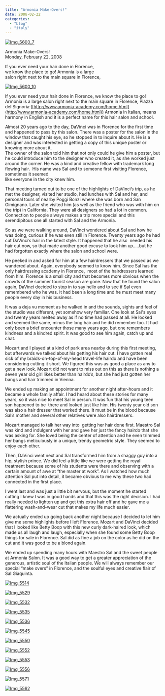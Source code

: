 ```yaml
---
title: "Armonia Make-Overs!"
date: 2008-02-22
categories: 
  - "blog"
  - "italy"
---
```


[![Img_5600_7](https://pub-ac94b3f306b24c0dba4238943c97f2e1.r2.dev/soultravelers3/images/2008/02/22/img_5600_7.png "Img_5600_7")](https://pub-ac94b3f306b24c0dba4238943c97f2e1.r2.dev/.shared/image.html?/photos/uncategorized/2008/02/22/img_5600_7.png)

Armonia Make-Overs!  
Monday, February 22, 2008

If you ever need your hair done in Florence,  
we know the place to go! Armonia is a large  
salon right next to the main square in Florence,

<!--more-->

[![Img_5600_10](https://pub-ac94b3f306b24c0dba4238943c97f2e1.r2.dev/soultravelers3/images/2008/02/22/img_5600_10.png "Img_5600_10")](https://pub-ac94b3f306b24c0dba4238943c97f2e1.r2.dev/photos/uncategorized/2008/02/22/img_5600_10.png)

If you ever need your hair done in Florence, we know the place to go! Armonia is a large salon right next to the main square in Florence, Piazza del Signoria:([http://www.armonia-academy.com/home.html](http://www.armonia-academy.com/home.html)) Armonia in Italian, means harmony in English and it is a perfect name for this hair salon and school.

Almost 20 years ago to the day, DaVinci was in Florence for the first time and happened to pass by this salon. There was a poster for the salon in the window that caught his eye, so he stopped in to inquire about it. He is a designer and was interested in getting a copy of this unique poster or knowing more about it.  
The owner of the salon told him that not only could he give him a poster, but he could introduce him to the designer who created it, as she worked just around the corner. He was a kind and creative fellow with trademark long flowing hair.  His name was Sal and to someone first visiting Florence, sometimes it seemed  
like everyone in the city knew him.

That meeting turned out to be one of the highlights of DaVinci’s trip, as he met the designer, visited her studio, had lunches with Sal and her, and personal tours of nearby Poggi Bonzi where she was born and San Gimignano. Later she visited him (as well as the friend who was with him on the trip) in California. They were all designers so had a lot in common. Connection to people always makes a trip more special and this serendipitous one all started with Sal and the Armonia.

So as we were walking around, DaVinci wondered about Sal and how he was doing, curious if he was even still in Florence. Twenty years ago he had cut DaVinci’s hair in the latest style. It happened that he also  needed his hair cut now, so that made another good excuse to look him up.....but he had forgotten exactly where the salon and school were.

He peeked in and asked for him at a few hairdressers that we passed as we wandered about. Again, everybody seemed to know him. Since Sal has the only hairdressing academy in Florence,  most of the hairdressers learned from him. Florence is a small city and that becomes more obvious when the crowds of the summer tourist season are gone. Now that he found the salon again, DaVinci decided to stop in to say hello and to see if Sal even remembered who he was. It had been a long time and he must meet many people every day in his business.

It was a deja vu moment as he walked in and the sounds, sights and feel of the studio was different, yet somehow very familiar. One look at Sal's eyes and twenty years melted away as if no time had passed at all. He looked and seemed the same, minus the long hair and he did remember too. It had only been a brief encounter those many years ago, but one remembers kindness and a kindred spirit. It was good to see him again, catch up and chat.

Mozart and I played at a kind of park area nearby during this first meeting, but afterwards we talked about his getting his hair cut. I have gotten real sick of my braids-on-top-of-my-head travel-life hairdo and have been considering cutting it short. We figured this was as good a place as any to get a new look. Mozart did not want to miss out on this as there is nothing a seven year old girl likes better than hairdo’s, but she had just gotten her bangs and hair trimmed in Vienna.

We ended up making an appointment for another night after-hours and it became a whole family affair. I had heard about these stories for many years, so it was nice to meet Sal in person. It was fun that his young teen son happened to be  there and looked just like him. His twenty year old son was also a hair dresser that worked there. It must be in the blood because Sal’s mother and several other relatives were also hairdressers.

Mozart managed to talk her way into  getting her hair done first. Maestro Sal was kind and indulgent with her and gave her just the fancy hairdo that she was asking for. She loved being the center of attention and he even trimmed her bangs meticulously in a unique, trendy geometric style. They seemed to enjoy each other.

Then, DaVinci went next and Sal transformed him from a shaggy guy into a hip, stylish prince. We did feel a little like we were getting the royal treatment because some of his students were there and observing with a certain amount of awe at “the master at work”. As I watched how much attention Sal put into detail, it became obvious to me why these two had connected in the first place.

I went last and was just a little bit nervous, but the moment he started cutting I knew I was in good hands and that this was the right decision. I had really needed to lighten up and get this extra hair off and he gave me a flattering wash-and-wear cut that makes my life much easier.

We actually ended up going back another night because I decided to let him give me some highlights before I left Florence. Mozart and DaVinci decided that I looked like Betty Boop with this new curly dark-haired look, which made us all laugh and laugh, especially when she found some Betty Boop things for sale in Florence. Sal did as fine a job on the color as he did on the cut and it was good to be a blond again.

We ended up spending many hours with Maestro Sal and the sweet people at Armonia Salon. It was a good way to get a greater appreciation of the generous, artistic soul of the Italian people. We will always remember our special “make overs” in Florence, and the soulful eyes and creative flair of Sal Giaquinta.

[![Img_5514](https://pub-ac94b3f306b24c0dba4238943c97f2e1.r2.dev/soultravelers3/images/2008/02/22/img_5514.png "Img_5514")](https://pub-ac94b3f306b24c0dba4238943c97f2e1.r2.dev/photos/uncategorized/2008/02/22/img_5514.png)

[![Img_5529](https://pub-ac94b3f306b24c0dba4238943c97f2e1.r2.dev/soultravelers3/images/2008/02/22/img_5529.png "Img_5529")](https://pub-ac94b3f306b24c0dba4238943c97f2e1.r2.dev/photos/uncategorized/2008/02/22/img_5529.png)

[![Img_5532](https://pub-ac94b3f306b24c0dba4238943c97f2e1.r2.dev/soultravelers3/images/2008/02/22/img_5532.png "Img_5532")](https://pub-ac94b3f306b24c0dba4238943c97f2e1.r2.dev/photos/uncategorized/2008/02/22/img_5532.png)

[![Img_5535](https://pub-ac94b3f306b24c0dba4238943c97f2e1.r2.dev/soultravelers3/images/2008/02/22/img_5535.png "Img_5535")](https://pub-ac94b3f306b24c0dba4238943c97f2e1.r2.dev/photos/uncategorized/2008/02/22/img_5535.png)

[![Img_5536](https://pub-ac94b3f306b24c0dba4238943c97f2e1.r2.dev/soultravelers3/images/2008/02/22/img_5536.png "Img_5536")](https://pub-ac94b3f306b24c0dba4238943c97f2e1.r2.dev/photos/uncategorized/2008/02/22/img_5536.png)

[![Img_5545](https://pub-ac94b3f306b24c0dba4238943c97f2e1.r2.dev/soultravelers3/images/2008/02/22/img_5545.png "Img_5545")](https://pub-ac94b3f306b24c0dba4238943c97f2e1.r2.dev/photos/uncategorized/2008/02/22/img_5545.png)

[![Img_5550](https://pub-ac94b3f306b24c0dba4238943c97f2e1.r2.dev/soultravelers3/images/2008/02/22/img_5550.png "Img_5550")](https://pub-ac94b3f306b24c0dba4238943c97f2e1.r2.dev/photos/uncategorized/2008/02/22/img_5550.png)

[![Img_5552](https://pub-ac94b3f306b24c0dba4238943c97f2e1.r2.dev/soultravelers3/images/2008/02/22/img_5552.png "Img_5552")](https://pub-ac94b3f306b24c0dba4238943c97f2e1.r2.dev/photos/uncategorized/2008/02/22/img_5552.png)

[![Img_5553](https://pub-ac94b3f306b24c0dba4238943c97f2e1.r2.dev/soultravelers3/images/2008/02/22/img_5553.png "Img_5553")](https://pub-ac94b3f306b24c0dba4238943c97f2e1.r2.dev/photos/uncategorized/2008/02/22/img_5553.png)

[![Img_5556](https://pub-ac94b3f306b24c0dba4238943c97f2e1.r2.dev/soultravelers3/images/2008/02/22/img_5556.png "Img_5556")](https://pub-ac94b3f306b24c0dba4238943c97f2e1.r2.dev/photos/uncategorized/2008/02/22/img_5556.png)

[![Img_5571](https://pub-ac94b3f306b24c0dba4238943c97f2e1.r2.dev/soultravelers3/images/2008/02/22/img_5571.png "Img_5571")](https://pub-ac94b3f306b24c0dba4238943c97f2e1.r2.dev/photos/uncategorized/2008/02/22/img_5571.png)

[![Img_5562](https://pub-ac94b3f306b24c0dba4238943c97f2e1.r2.dev/soultravelers3/images/2008/02/22/img_5562.png "Img_5562")](https://pub-ac94b3f306b24c0dba4238943c97f2e1.r2.dev/photos/uncategorized/2008/02/22/img_5562.png)
